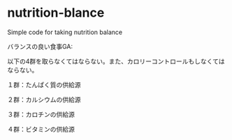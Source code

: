 # nutrition-blance

Simple code for taking nutrition balance

バランスの良い食事GA:

以下の4群を取らなくてはならない。また、カロリーコントロールもしなくてはならない。

１群：たんぱく質の供給源

２群：カルシウムの供給源

３群：カロチンの供給源

４群：ビタミンの供給源
